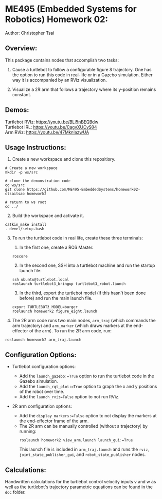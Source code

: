 # ME495 (Embedded Systems for Robotics) Homework 02:

Author: Christopher Tsai

## Overview:

This package contains nodes that accomplish two tasks:

1. Cause a turtlebot to follow a configurable figure 8 trajectory. One has the option to run this code in real-life or in a Gazebo simulation. Either way it is accompanied by an RViz visualization.

2. Visualize a 2R arm that follows a trajectory where its y-position remains constant. 

## Demos:

Turtlebot RVIz: https://youtu.be/BLI5nBEQBdw  
Turtlebot IRL: https://youtu.be/CagvXUCvS04  
Arm RViz: https://youtu.be/47MknIazwUA  

## Usage Instructions:

1. Create a new workspace and clone this repositiory.
```Shell
# Create a new workspace
mkdir -p ws/src

# clone the demonstration code
cd ws/src
git clone https://github.com/ME495-EmbeddedSystems/homework02-ctsaitsao homework2

# return to ws root
cd ../
```

2. Build the workspace and activate it.
```Shell
catkin_make install
. devel/setup.bash
```

3. To run the turtlebot code in real life, create these three terminals:
    1. In the first one, create a ROS Master.
    ```Shell
    roscore
    ```
    2. In the second one, SSH into a turtlebot machine and run the startup launch file.
    ```Shell
    ssh ubuntu@turtlebot.local
    roslaunch turtlebot3_bringup turtlebot3_robot.launch
    ```
    3. In the third, export the turtlebot model (if this hasn't been done before) and run the main launch file.
    ```Shell
    export TURTLEBOT3_MODEL=burger
    roslaunch homework2 figure_eight.launch
    ```

4. The 2R arm code runs two main nodes, `arm_traj` (which commands the arm trajectory) and `arm_marker` (which draws markers at the end-effector of the arm). To run the 2R arm code, run:
```Shell
roslaunch homework2 arm_traj.launch
```

## Configuration Options:

- Turtlebot configuration options:
    - Add the `launch_gazebo:=True` option to run the turtlebot code in the Gazebo simulation.
    - Add the `launch_rqt_plot:=True` option to graph the x and y positions of the robot over time.
    - Add the `launch_rviz=False` option to not run RViz.

- 2R arm configuration options:
    - Add the `display_markers:=False` option to not display the markers at the end-effector frame of the arm.
    - The 2R arm can be manually controlled (without a trajectory) by running:
        ```Shell
        roslaunch homework2 view_arm.launch launch_gui:=True
        ```
      This launch file is included in `arm_traj.launch` and runs the `rviz`, `joint_state_publisher_gui`, and `robot_state_publisher` nodes.

## Calculations:

Handwritten calculations for the turtlebot control velocity inputs v and w as well as the turtlebot's trajectory parametric equations can be found in the `doc` folder.
